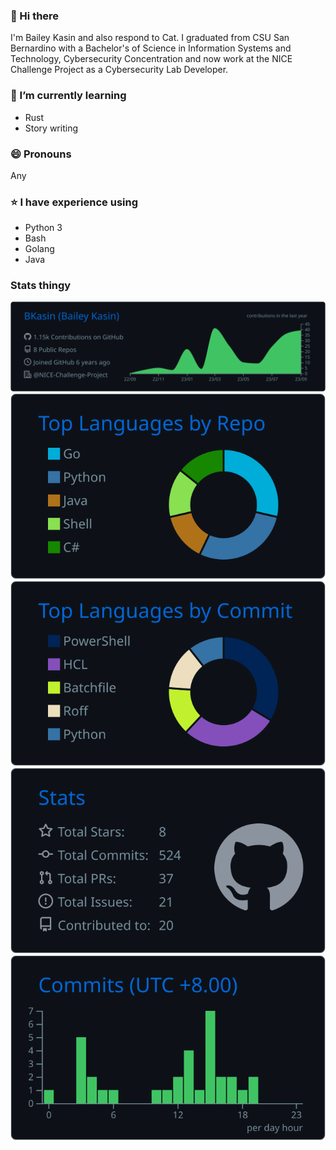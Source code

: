 ### 👋 Hi there

I'm Bailey Kasin and also respond to Cat. I graduated from CSU San Bernardino with a Bachelor's of Science in Information Systems and Technology, Cybersecurity Concentration and now work at the NICE Challenge Project as a Cybersecurity Lab Developer.

### 🌱 I’m currently learning
* Rust
* Story writing

### 😄 Pronouns

Any

### ⭐ I have experience using

* Python 3
* Bash
* Golang
* Java

### Stats thingy

[![](https://raw.githubusercontent.com/BKasin/BKasin/main/profile-summary-card-output/github_dark/0-profile-details.svg)](https://github.com/vn7n24fzkq/github-profile-summary-cards)
[![](https://raw.githubusercontent.com/BKasin/BKasin/main/profile-summary-card-output/github_dark/1-repos-per-language.svg)](https://github.com/vn7n24fzkq/github-profile-summary-cards) [![](https://raw.githubusercontent.com/BKasin/BKasin/main/profile-summary-card-output/github_dark/2-most-commit-language.svg)](https://github.com/vn7n24fzkq/github-profile-summary-cards)
[![](https://raw.githubusercontent.com/BKasin/BKasin/main/profile-summary-card-output/github_dark/3-stats.svg)](https://github.com/vn7n24fzkq/github-profile-summary-cards) [![](https://raw.githubusercontent.com/BKasin/BKasin/main/profile-summary-card-output/github_dark/4-productive-time.svg)](https://github.com/vn7n24fzkq/github-profile-summary-cards)


<!--
-  ...
- 👯 I’m looking to collaborate on ...
- 🤔 I’m looking for help with ...
- 💬 Ask me about ... Music
- 📫 How to reach me: ...
- ⚡ Fun fact: ...
-->
